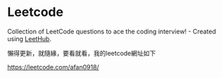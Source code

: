 # Leetcode
Collection of LeetCode questions to ace the coding interview! - Created using [LeetHub](https://github.com/QasimWani/LeetHub).

懶得更新，就隨緣，要看就看，我的leetcode網址如下

https://leetcode.com/afan0918/
